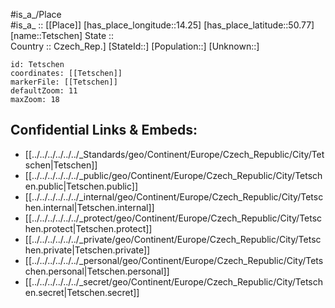 ﻿---
location: [50.77,14.25] 
mapzoom: [7,12] 
mapmarker: city 
type: City
tags:
- geo/City


SpocWebEntityId: 34831
isDeleted: false
confidential: public

---
#is_a_/Place  
#is_a_ :: [[Place]] 
[has_place_longitude::14.25] 
[has_place_latitude::50.77] 
[name::Tetschen] 
State ::  
Country :: Czech_Rep.] 
[StateId::] 
[Population::] 
[Unknown::] 


```leaflet
id: Tetschen
coordinates: [[Tetschen]] 
markerFile: [[Tetschen]] 
defaultZoom: 11 
maxZoom: 18
```


## Confidential Links & Embeds: 
- [[../../../../../../_Standards/geo/Continent/Europe/Czech_Republic/City/Tetschen|Tetschen]] 
- [[../../../../../../_public/geo/Continent/Europe/Czech_Republic/City/Tetschen.public|Tetschen.public]] 
- [[../../../../../../_internal/geo/Continent/Europe/Czech_Republic/City/Tetschen.internal|Tetschen.internal]] 
- [[../../../../../../_protect/geo/Continent/Europe/Czech_Republic/City/Tetschen.protect|Tetschen.protect]] 
- [[../../../../../../_private/geo/Continent/Europe/Czech_Republic/City/Tetschen.private|Tetschen.private]] 
- [[../../../../../../_personal/geo/Continent/Europe/Czech_Republic/City/Tetschen.personal|Tetschen.personal]] 
- [[../../../../../../_secret/geo/Continent/Europe/Czech_Republic/City/Tetschen.secret|Tetschen.secret]] 
